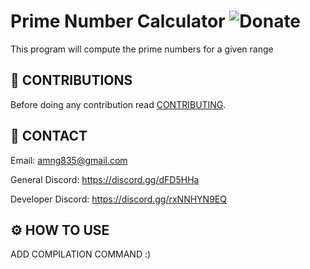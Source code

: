 # Prime Number Calculator ![Donate](https://img.shields.io/badge/Donate-Crypto-yellow?style=flat-square)

This program will compute the prime numbers for a given range

## 📝 CONTRIBUTIONS

Before doing any contribution read <a href="https://gist.github.com/DEADSEC-SECURITY/e123536ae7688dface628bf886dbe6ff">CONTRIBUTING</a>.

## 📧 CONTACT

Email: amng835@gmail.com

General Discord: https://discord.gg/dFD5HHa

Developer Discord: https://discord.gg/rxNNHYN9EQ

## ⚙ HOW TO USE
ADD COMPILATION COMMAND :)
